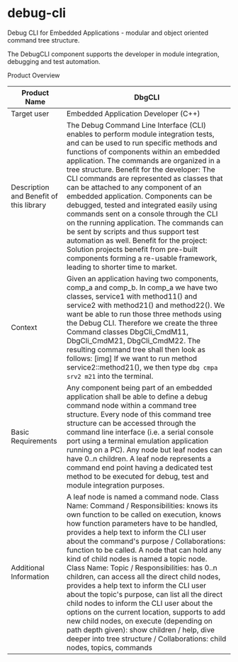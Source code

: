 # debug-cli
Debug CLI for Embedded Applications - modular and object oriented command tree structure.

The DebugCLI component supports the developer in module integration, debugging and test automation.

Product Overview

| Product Name | DbgCLI |
| ------------ | ----------- |
| Target user  | Embedded Application Developer (C++)       |
| Description and Benefit of this library | The Debug Command Line Interface (CLI) enables to perform module integration tests, and can be used to run specific methods and functions of components within an embedded application. The commands are organized in a tree structure. Benefit for the developer: The CLI commands are represented as classes that can be attached to any component of an embedded application. Components can be debugged, tested and integrated easily using commands sent on a console through the CLI on the running application. The commands can be sent by scripts and thus support test automation as well. Benefit for the project: Solution projects benefit from pre-built components forming a re-usable framework, leading to shorter time to market. |
| Context | Given an application having two components, comp_a and comp_b. In comp_a we have two classes, service1 with method11() and service2 with method21() and method22(). We want be able to run those three methods using the Debug CLI. Therefore we create the three Command classes DbgCli_CmdM11, DbgCli_CmdM21, DbgCli_CmdM22. The resulting command tree shall then look as follows: [img] If we want to run method service2::method21(), we then type ``dbg cmpa srv2 m21`` into the terminal. |
| Basic Requirements | Any component being part of an embedded application shall be able to define a debug command node within a command tree structure. Every node of this command tree structure can be accessed through the command line interface (i.e. a serial console port using a terminal emulation application running on a PC). Any node but leaf nodes can have 0..n children. A leaf node represents a command end point having a dedicated test method to be executed for debug, test and module integration purposes. |
| Additional Information | A leaf node is named a command node. Class Name: Command / Responsibilities: knows its own function to be called on execution, knows how function parameters have to be handled, provides a help text to inform the CLI user about the command's purpose / Collaborations: function to be called.   A node that can hold any kind of child nodes is named a topic node. Class Name: Topic / Responsibilities: has 0..n children, can access all the direct child nodes, provides a help text to inform the CLI user about the topic's purpose, can list all the direct child nodes to inform the CLI user about the options on the current location, supports to add new child nodes, on execute (depending on path depth given): show children / help, dive deeper into tree structure / Collaborations: child nodes, topics, commands |
